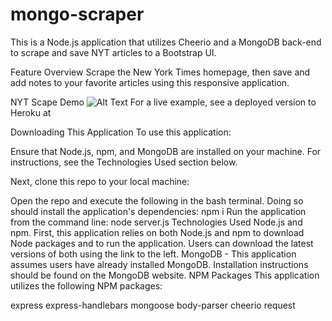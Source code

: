 # mongo-scraper
This is a Node.js application that utilizes Cheerio and a MongoDB back-end to scrape and save NYT articles to a Bootstrap UI.

Feature Overview
Scrape the New York Times homepage, then save and add notes to your favorite articles using this responsive application.

NYT Scape Demo
![Alt Text](https://github.com/Rishi187/mongo-scraper/assets/images/app_demo.gif)
For a live example, see a deployed version to Heroku at

Downloading This Application
To use this application:

Ensure that Node.js, npm, and MongoDB are installed on your machine. For instructions, see the Technologies Used section below.

Next, clone this repo to your local machine:


Open the repo and execute the following in the bash terminal. Doing so should install the application's dependencies:
npm i
Run the application from the command line:
node server.js
Technologies Used
Node.js and npm. First, this application relies on both Node.js and npm to download Node packages and to run the application. Users can download the latest versions of both using the link to the left.
MongoDB - This application assumes users have already installed MongoDB. Installation instructions should be found on the MongoDB website.
NPM Packages
This application utilizes the following NPM packages:

express
express-handlebars
mongoose
body-parser
cheerio
 request